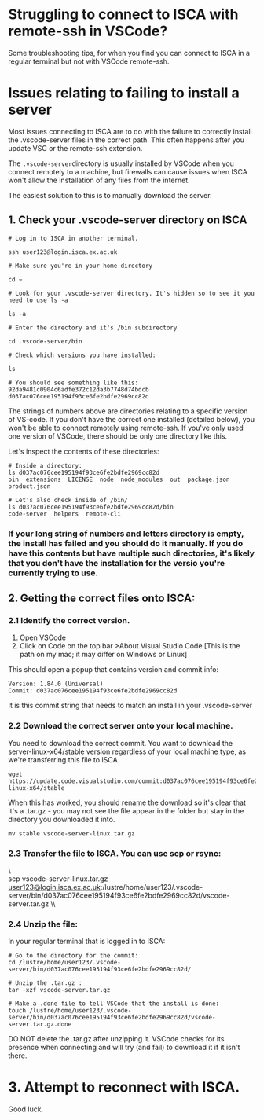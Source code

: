 # Struggling to connect to ISCA with remote-ssh in VSCode?

Some troubleshooting tips, for when you find you can connect to ISCA in a regular terminal but not with VSCode remote-ssh.

# Issues relating to failing to install a server
Most issues connecting to ISCA are to do with the failure to correctly install the .vscode-server files in the correct path. This often happens after you update VSC or the remote-ssh extension. 

The `.vscode-server`directory is usually installed by VSCode when you connect remotely to a machine, but firewalls can cause issues when ISCA won't allow the installation of any files from the internet.

The easiest solution to this is to manually download the server.

## 1. Check your .vscode-server directory on ISCA 
```
# Log in to ISCA in another terminal.

ssh user123@login.isca.ex.ac.uk

# Make sure you're in your home directory

cd ~

# Look for your .vscode-server directory. It's hidden so to see it you need to use ls -a

ls -a

# Enter the directory and it's /bin subdirectory

cd .vscode-server/bin

# Check which versions you have installed:

ls 

# You should see something like this:
92da9481c0904c6adfe372c12da3b7748d74bdcb
d037ac076cee195194f93ce6fe2bdfe2969cc82d

```

The strings of numbers above are directories relating to a specific version of VS-code. If you don't have the correct one installed (detailed below), you won't be able to connect remotely using remote-ssh.
If you've only used one version of VSCode, there should be only one directory like this. 

Let's inspect the contents of these directories:

```
# Inside a directory:
ls d037ac076cee195194f93ce6fe2bdfe2969cc82d
bin  extensions  LICENSE  node  node_modules  out  package.json  product.json

# Let's also check inside of /bin/
ls d037ac076cee195194f93ce6fe2bdfe2969cc82d/bin
code-server  helpers  remote-cli

```

### If your long string of numbers and letters directory is empty, the install has failed and you should do it manually. If you do have this contents but have multiple such directories, it's likely that you don't have the installation for the versio you're currently trying to use.

## 2. Getting the correct files onto ISCA:

### 2.1 Identify the correct version.

1. Open VSCode
2. Click on Code on the top bar >About Visual Studio Code  [This is the path on my mac; it may differ on Windows or Linux]

This should open a popup that contains version and commit info:

```
Version: 1.84.0 (Universal)
Commit: d037ac076cee195194f93ce6fe2bdfe2969cc82d
```

It is this commit string that needs to match an install in your .vscode-server 

### 2.2 Download the correct server onto your local machine. 

You need to download the correct commit. You want to download the server-linux-x64/stable version regardless of your local machine type, as we're transferring this file to ISCA.

```
wget  https://update.code.visualstudio.com/commit:d037ac076cee195194f93ce6fe2bdfe2969cc82d/server-linux-x64/stable
```

When this has worked, you should rename the download so it's clear that it's a .tar.gz - you may not see the file appear in the folder but stay in the directory you downloaded it into.

```
mv stable vscode-server-linux.tar.gz
```

### 2.3 Transfer the file to ISCA. You can use scp or rsync:

\\\
scp vscode-server-linux.tar.gz user123@login.isca.ex.ac.uk:/lustre/home/user123/.vscode-server/bin/d037ac076cee195194f93ce6fe2bdfe2969cc82d/vscode-server.tar.gz
\\\

### 2.4 Unzip the file:

In your regular terminal that is logged in to ISCA:

```
# Go to the directory for the commit:
cd /lustre/home/user123/.vscode-server/bin/d037ac076cee195194f93ce6fe2bdfe2969cc82d/

# Unzip the .tar.gz :
tar -xzf vscode-server.tar.gz

# Make a .done file to tell VSCode that the install is done:
touch /lustre/home/user123/.vscode-server/bin/d037ac076cee195194f93ce6fe2bdfe2969cc82d/vscode-server.tar.gz.done

```

DO NOT delete the .tar.gz after unzipping it. VSCode checks for its presence when connecting and will try (and fail) to download it if it isn't there.

# 3. Attempt to reconnect with ISCA.

Good luck.










